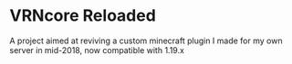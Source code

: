 # VRNcore Reloaded
A project aimed at reviving a custom minecraft plugin I made for my own server in mid-2018, now compatible with 1.19.x
